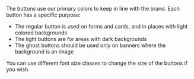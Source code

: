 The buttons use our primary colors to keep in line with the brand. Each button has a specific purpose:

- The regular button is used on forms and cards, and in places with light colored backgrounds
- The light buttons are for areas with dark backgrounds
- The ghost buttons should be used only on banners where the background is an image

You can use different font size classes to change the size of the buttons if you wish.
